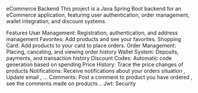 eCommerce Backend
This project is a Java Spring Boot backend for an eCommerce application, featuring user authentication, order management, wallet integration, and discount systems.

 Features
User Management: Registration, authentication, and address management
Favorites: Add products and see your favorites.
Shopping Card: Add products to your card to place orders.
Order Management: Placing, canceling, and viewing order history
Wallet System: Deposits, payments, and transaction history
Discount Codes: Automatic code generation based on spending
Price History: Trace the price changes of products
Notifications: Receive notifications about your orders situation , Update email , ...
Comments: Post a comment to product you have ordered , see the comments made on products ..
Jwt: Security

